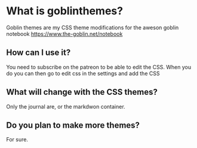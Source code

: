 # What is goblinthemes?
Goblin themes are my CSS theme modifications for the aweson goblin notebook
https://www.the-goblin.net/notebook

## How can I use it?
You need to subscribe on the patreon to be able to edit the CSS.
When you do you can then go to edit css in the settings and add the CSS

## What will change with the CSS themes? 
Only the journal are, or the markdwon container.

## Do you plan to make more themes?
For sure. 

